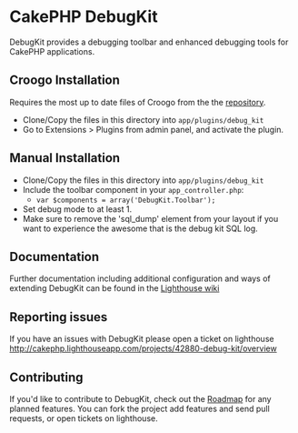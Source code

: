 # CakePHP DebugKit

DebugKit provides a debugging toolbar and enhanced debugging tools for CakePHP applications.

## Croogo Installation

Requires the most up to date files of Croogo from the the [repository](http://github.com/croogo/croogo).

* Clone/Copy the files in this directory into `app/plugins/debug_kit`
* Go to Extensions > Plugins from admin panel, and activate the plugin.

## Manual Installation

* Clone/Copy the files in this directory into `app/plugins/debug_kit`
* Include the toolbar component in your `app_controller.php`:
   * `var $components = array('DebugKit.Toolbar');`
* Set debug mode to at least 1.
* Make sure to remove the 'sql_dump' element from your layout if you want to experience the awesome that is the debug kit SQL log.

## Documentation

Further documentation including additional configuration and ways of extending DebugKit can be found in the [Lighthouse wiki](http://cakephp.lighthouseapp.com/projects/42880-debug-kit/overview)

## Reporting issues

If you have an issues with DebugKit please open a ticket on lighthouse http://cakephp.lighthouseapp.com/projects/42880-debug-kit/overview

## Contributing

If you'd like to contribute to DebugKit, check out the [Roadmap](http://cakephp.lighthouseapp.com/projects/42880/roadmap) for any planned features.  You can fork the project add features and send pull requests, or open tickets on lighthouse.